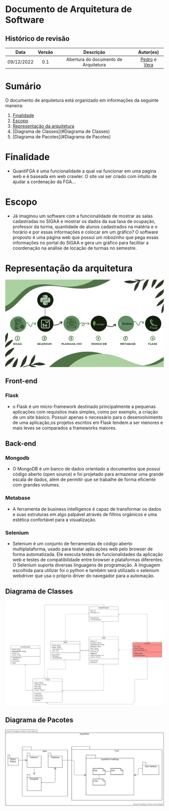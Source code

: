 # Documento de Arquitetura de Software

## Histórico de revisão

| Data       | Versão | Descrição| Autor(es)|
| :----------: | :------: | :------: | :------: |
| 09/12/2022 | 0.1    | Abertura do documento de Arquitetura | [Pedro](https://github.com/pedrobarbosaocb) e [ Vera ](https://github.com/verabelucia)



# Sumário

   O documento de arquitetura está organizado em informações da seguinte maneira:
   
   1. [Finalidade](#finalidade)
   2. [Escopo](#Escopo)
   4. [Representação da arquitetura](#Representação)
   6. [Diagrama de Classes](#Diagrama de Classes)
   7. [Diagrama de Pacotes](#Diagrama de Pacotes)


# Finalidade
<div id='Finalidade'/>

   - QuantiFGA é uma funcionalidade a qual vai funcionar em uma pagina web e é baseada em web crawler. O site vai ser criado com intuito de ajudar a cordenação da FGA...

# Escopo
- Já imaginou um software com a funcionalidade de mostrar as salas cadastradas no SIGAA e mostrar os dados da sua taxa de ocupação, professor da turma, quantidade de alunos cadastrados na matéria e o horário e por essas informações e colocar em um gráfico? O software proposto é uma página web que possui um robozinho que pega essas informações no portal do SIGAA e gera um gráfico para facilitar a coordenação na análise de locação de turmas no semestre.

# Representação da arquitetura
<div id='Representação'/>

![Reperesentação da arquitetura](https://github.com/pedrobarbosaocb/RepositorioTeste/blob/main/Arquitetura3.png)



## Front-end
### Flask
 - o Flask é um micro-framework destinado principalmente a pequenas aplicações com requisitos mais simples, como por exemplo, a criação de um site básico. Possuir apenas o necessário para o desenvolvimento de uma aplicação,os projetos escritos em Flask tendem a ser menores e mais leves se comparados a frameworks maiores.

## Back-end

### Mongodb 
- O MongoDB é um banco de dados orientado a documentos que possui código aberto (open source) e foi projetado para armazenar uma grande escala de dados, além de permitir que se trabalhe de forma eficiente com grandes volumes.

### Metabase
- A ferramenta de business intelligence é capaz de transformar os dados e suas estruturas em algo palpável através de filtros orgânicos e uma estética confortável para a visualização.

### Selenium 
- Selenium é um conjunto de ferramentas de código aberto multiplataforma, usado para testar aplicações web pelo browser de forma automatizada. Ele executa testes de funcionalidades da aplicação web e testes de compatibilidade entre browser e plataformas diferentes. O Selenium suporta diversas linguagens de programação. A linguagem escolhida para utilizar foi o python e também será utilizado o selenium webdriver que usa o próprio driver do navegador para a automação.

## Diagrama de Classes
<div id='Diagrama de Classes'/>

![Diagrama de classes](https://github.com/pedrobarbosaocb/RepositorioTeste/blob/main/Diagrama%20de%20classes.jpeg)


## Diagrama de Pacotes
<div id='Diagrama de Pacotes'/>

![Diagrama de Pacotes](https://github.com/pedrobarbosaocb/RepositorioTeste/blob/main/Diagrama%20de%20Pacotes.jpeg)






